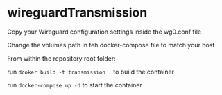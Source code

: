 # wireguardTransmission

Copy your Wireguard configuration settings inside the wg0.conf file 

Change the volumes path in teh docker-compose file to match your host

From within the repository root folder:

run ``dcoker build -t transmission .`` to build the container

run ``docker-compose up -d`` to start the container 